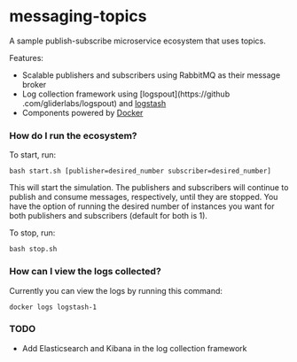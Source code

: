 # messaging-topics #

A sample publish-subscribe microservice ecosystem that uses topics.

Features:

* Scalable publishers and subscribers using RabbitMQ as their message broker
* Log collection framework using [logspout](https://github
.com/gliderlabs/logspout) and [logstash](https://www.elastic.co/guide/en/logstash/current/introduction.html)
* Components powered by [Docker](https://www.docker.com/what-docker)

### How do I run the ecosystem? ###

To start, run:
```
bash start.sh [publisher=desired_number subscriber=desired_number]
```

This will start the simulation. The 
publishers and subscribers will continue to publish and consume messages, 
respectively, until they are stopped. You have the option of running the 
desired number of instances you want for both publishers and subscribers 
(default for both is 1).

To stop, run:
```
bash stop.sh
```

### How can I view the logs collected? ###

Currently you can view the logs by running this command:
```
docker logs logstash-1
```

### TODO ###

* Add Elasticsearch and Kibana in the log collection framework


